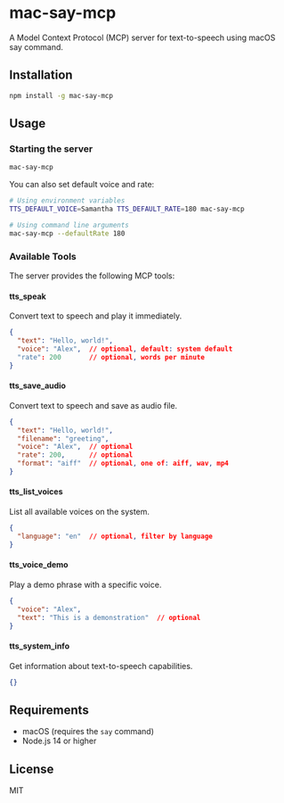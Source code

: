 # mac-say-mcp

A Model Context Protocol (MCP) server for text-to-speech using macOS say command.

## Installation

```bash
npm install -g mac-say-mcp
```

## Usage

### Starting the server

```bash
mac-say-mcp
```

You can also set default voice and rate:

```bash
# Using environment variables
TTS_DEFAULT_VOICE=Samantha TTS_DEFAULT_RATE=180 mac-say-mcp

# Using command line arguments
mac-say-mcp --defaultRate 180
```

### Available Tools

The server provides the following MCP tools:

#### tts_speak

Convert text to speech and play it immediately.

```json
{
  "text": "Hello, world!",
  "voice": "Alex",  // optional, default: system default
  "rate": 200       // optional, words per minute
}
```

#### tts_save_audio

Convert text to speech and save as audio file.

```json
{
  "text": "Hello, world!",
  "filename": "greeting",
  "voice": "Alex",  // optional
  "rate": 200,      // optional
  "format": "aiff"  // optional, one of: aiff, wav, mp4
}
```

#### tts_list_voices

List all available voices on the system.

```json
{
  "language": "en"  // optional, filter by language
}
```

#### tts_voice_demo

Play a demo phrase with a specific voice.

```json
{
  "voice": "Alex",
  "text": "This is a demonstration"  // optional
}
```

#### tts_system_info

Get information about text-to-speech capabilities.

```json
{}
```

## Requirements

- macOS (requires the `say` command)
- Node.js 14 or higher

## License

MIT
